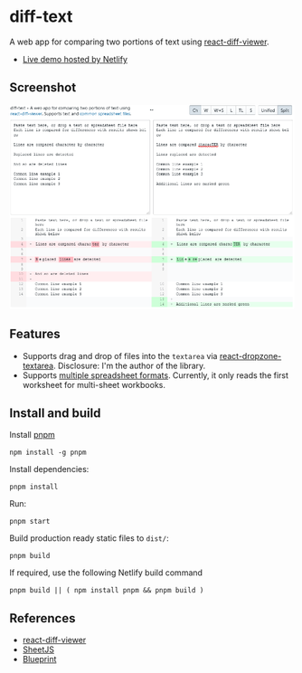 # diff-text

A web app for comparing two portions of text using [react-diff-viewer](https://github.com/praneshr/react-diff-viewer).

- [Live demo hosted by Netlify](https://diff-text.netlify.app/)

## Screenshot

![Screenshot](https://github.com/andygock/diff-text/blob/master/screenshots/diff-text-screenshot.png?raw=true)

## Features

- Supports drag and drop of files into the `textarea` via [react-dropzone-textarea](https://github.com/andygock/react-dropzone-textarea). Disclosure: I'm the author of the library.
- Supports [multiple spreadsheet formats](https://docs.sheetjs.com/docs/#supported-file-formats). Currently, it only reads the first worksheet for multi-sheet workbooks.

## Install and build

Install [pnpm](https://pnpm.io/)

    npm install -g pnpm

Install dependencies:

    pnpm install

Run:

    pnpm start

Build production ready static files to `dist/`:

    pnpm build

If required, use the following Netlify build command

    pnpm build || ( npm install pnpm && pnpm build )

## References

- [react-diff-viewer](https://github.com/praneshr/react-diff-viewer)
- [SheetJS](https://github.com/sheetjs/sheetjs)
- [Blueprint](https://blueprintjs.com/docs/)
